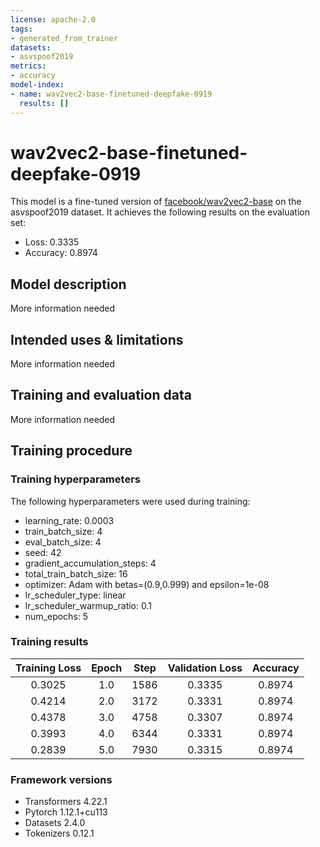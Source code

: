 ```yaml
---
license: apache-2.0
tags:
- generated_from_trainer
datasets:
- asvspoof2019
metrics:
- accuracy
model-index:
- name: wav2vec2-base-finetuned-deepfake-0919
  results: []
---
```


<!-- This model card has been generated automatically according to the information the Trainer had access to. You
should probably proofread and complete it, then remove this comment. -->

# wav2vec2-base-finetuned-deepfake-0919

This model is a fine-tuned version of [facebook/wav2vec2-base](https://huggingface.co/facebook/wav2vec2-base) on the asvspoof2019 dataset.
It achieves the following results on the evaluation set:
- Loss: 0.3335
- Accuracy: 0.8974

## Model description

More information needed

## Intended uses & limitations

More information needed

## Training and evaluation data

More information needed

## Training procedure

### Training hyperparameters

The following hyperparameters were used during training:
- learning_rate: 0.0003
- train_batch_size: 4
- eval_batch_size: 4
- seed: 42
- gradient_accumulation_steps: 4
- total_train_batch_size: 16
- optimizer: Adam with betas=(0.9,0.999) and epsilon=1e-08
- lr_scheduler_type: linear
- lr_scheduler_warmup_ratio: 0.1
- num_epochs: 5

### Training results

| Training Loss | Epoch | Step | Validation Loss | Accuracy |
|:-------------:|:-----:|:----:|:---------------:|:--------:|
| 0.3025        | 1.0   | 1586 | 0.3335          | 0.8974   |
| 0.4214        | 2.0   | 3172 | 0.3331          | 0.8974   |
| 0.4378        | 3.0   | 4758 | 0.3307          | 0.8974   |
| 0.3993        | 4.0   | 6344 | 0.3331          | 0.8974   |
| 0.2839        | 5.0   | 7930 | 0.3315          | 0.8974   |


### Framework versions

- Transformers 4.22.1
- Pytorch 1.12.1+cu113
- Datasets 2.4.0
- Tokenizers 0.12.1
